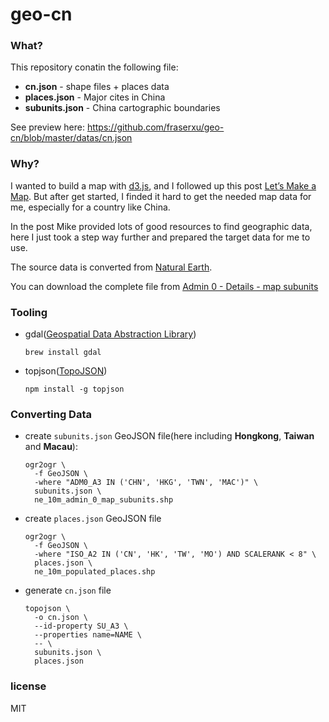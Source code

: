 geo-cn
=======

### What?

This repository conatin the following file:

* **cn.json** - shape files + places data
* **places.json** - Major cites in China
* **subunits.json** - China cartographic boundaries

See preview here: https://github.com/fraserxu/geo-cn/blob/master/datas/cn.json

### Why?

I wanted to build a map with [d3.js](http://d3js.org/), and I followed up this post [Let’s Make a Map](http://bost.ocks.org/mike/map/). But after get started, I finded it hard to get the needed map data for me, especially for a country like China.

In the post Mike provided lots of good resources to find geographic data, here I just took a step way further and prepared the target data for me to use.

The source data is converted from [Natural Earth](http://www.naturalearthdata.com/).

You can download the complete file from [Admin 0 - Details - map subunits](http://www.naturalearthdata.com/http://www.naturalearthdata.com/download/10m/cultural/ne_10m_admin_0_map_subunits.zip)

### Tooling

* gdal([Geospatial Data Abstraction Library](http://www.gdal.org/))

  `brew install gdal`
* topjson([TopoJSON](https://github.com/mbostock/topojson))

  `npm install -g topjson`

### Converting Data

* create `subunits.json` GeoJSON file(here including **Hongkong**, **Taiwan** and **Macau**):

  ```
  ogr2ogr \
    -f GeoJSON \
    -where "ADM0_A3 IN ('CHN', 'HKG', 'TWN', 'MAC')" \
    subunits.json \
    ne_10m_admin_0_map_subunits.shp
  ```
* create `places.json` GeoJSON file

  ```
  ogr2ogr \
    -f GeoJSON \
    -where "ISO_A2 IN ('CN', 'HK', 'TW', 'MO') AND SCALERANK < 8" \
    places.json \
    ne_10m_populated_places.shp
  ```

* generate `cn.json` file

  ```
  topojson \
    -o cn.json \
    --id-property SU_A3 \
    --properties name=NAME \
    -- \
    subunits.json \
    places.json
  ```

### license

MIT